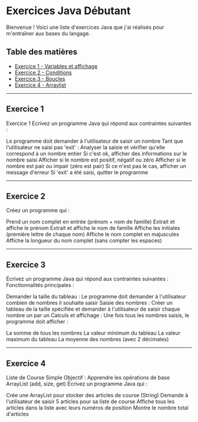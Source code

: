# Exercices Java Débutant

Bienvenue ! Voici une liste d'exercices Java que j'ai réalisés pour m'entraîner aux bases du langage.

## Table des matières

- [Exercice 1 - Variables et affichage](#exercice-1)
- [Exercice 2 - Conditions](#exercice-2)
- [Exercice 3 - Boucles](#exercice-3)
- [Exercice 4 - Arraylist](#exercice-4)

---

## Exercice 1

Exercice 1
Ecrivez un programme Java qui répond aux contraintes suivantes :

Le programme doit demander à l'utilisateur de saisir un nombre
Tant que l'utilisateur ne saisi pas 'exit' :
Analyser la saisie et vérifier qu'elle correspond à un nombre entier
Si c'est ok, afficher des informations sur le nombre saisi
Afficher si le nombre est positif, négatif ou zéro
Afficher si le nombre est pair ou impair (zéro est pair)
Si ce n'est pas le cas, afficher un message d'erreur
Si 'exit' a été saisi, quitter le programme

<!-- 🔗 Voir le code source : [exo1/Exo1.java](exo1/Exo1.java) -->

---

## Exercice 2

Créez un programme qui :

Prend un nom complet en entrée (prénom + nom de famille)
Extrait et affiche le prénom
Extrait et affiche le nom de famille
Affiche les initiales (première lettre de chaque nom)
Affiche le nom complet en majuscules
Affiche la longueur du nom complet (sans compter les espaces)

<!-- 🔗 Voir le code source : [exo2/Exo2.java](exo2/Exo2.java) -->

---

## Exercice 3

Écrivez un programme Java qui répond aux contraintes suivantes :
Fonctionnalités principales :

Demander la taille du tableau : Le programme doit demander à l'utilisateur combien de nombres il souhaite saisir
Saisie des nombres : Créer un tableau de la taille spécifiée et demander à l'utilisateur de saisir chaque nombre un par un
Calculs et affichage : Une fois tous les nombres saisis, le programme doit afficher :

La somme de tous les nombres
La valeur minimum du tableau
La valeur maximum du tableau
La moyenne des nombres (avec 2 décimales)

---

## Exercice 4

Liste de Course Simple
Objectif : Apprendre les opérations de base ArrayList (add, size, get)
Écrivez un programme Java qui :

Crée une ArrayList pour stocker des articles de course (String)
Demande à l'utilisateur de saisir 5 articles pour sa liste de course
Affiche tous les articles dans la liste avec leurs numéros de position
Montre le nombre total d'articles

<!-- 🔗 Voir le code source : [exo3/Exo3.java](exo3/Exo3.java) -->

